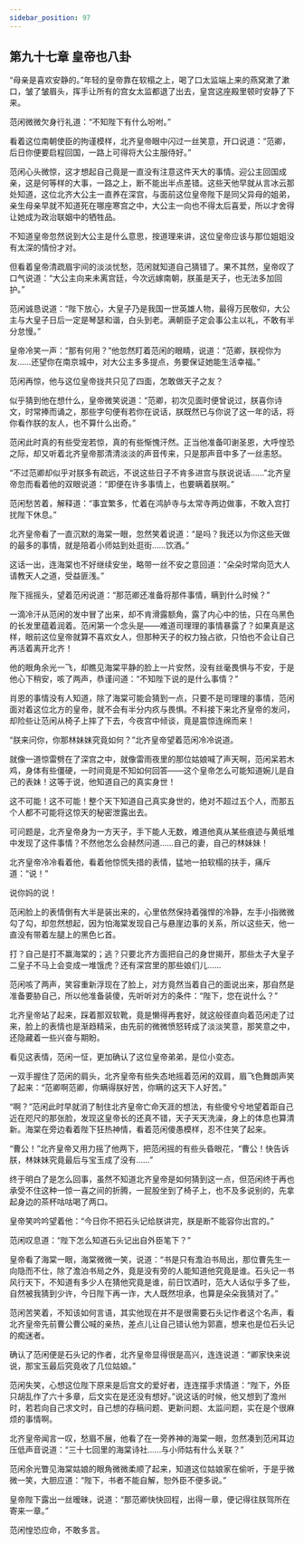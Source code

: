 ```yaml
---
sidebar_position: 97
---
```


## 第九十七章 **皇帝也八卦**

“母亲是喜欢安静的。”年轻的皇帝靠在软榻之上，喝了口太监端上来的燕窝漱了漱口，皱了皱眉头，挥手让所有的宫女太监都退了出去，皇宫这座殿里顿时安静了下来。

范闲微微欠身行礼道：“不知陛下有什么吩咐。”

看着这位南朝使臣的拘谨模样，北齐皇帝眼中闪过一丝笑意，开口说道：“范卿，后日你便要启程回国，一路上可得将大公主服侍好。”

范闲心头微惊，这才想起自己竟是一直没有注意这件天大的事情。迎公主回国成亲，这是何等样的大事，一路之上，断不能出半点差错。这些天他早就从言冰云那处知道，这位北齐大公主一直养在深宫，与面前这位皇帝陛下是同父异母的姐弟，亲生母亲早就不知道死在哪座寒宫之中，大公主一向也不得太后喜爱，所以才舍得让她成为政治联姻中的牺牲品。

不知道皇帝忽然说到大公主是什么意思，按道理来讲，这位皇帝应该与那位姐姐没有太深的情份才对。

但看着皇帝清疏眉宇间的淡淡忧愁，范闲就知道自己猜错了。果不其然，皇帝叹了口气说道：“大公主向来未离宫廷，今次远嫁南朝，朕虽是天子，也无法多加回护。”

范闲诚恳说道：“陛下放心，大皇子乃是我国一世英雄人物，最得万民敬仰，大公主与大皇子日后一定是琴瑟和谐，白头到老。满朝臣子定会事公主以礼，不敢有半分怠慢。”

皇帝冷笑一声：“那有何用？”他忽然盯着范闲的眼睛，说道：“范卿，朕视你为友……还望你在南京城中，对大公主多多提点，务要保证她能生活幸福。”

范闲再惊，他与这位皇帝拢共只见了四面，怎敢做天子之友？

似乎猜到他在想什么，皇帝微笑说道：“范卿，初次见面时便曾说过，朕喜你诗文，时常捧而诵之，那些字句便有若你在说话，朕既然已与你说了这一年的话，将你看作朕的友人，也不算什么出奇。”

范闲此时真的有些受宠若惊，真的有些惭愧汗然。正当他准备叩谢圣恩，大呼惶恐之际，却又听着北齐皇帝那清清淡淡的声音传来，只是那声音中多了一丝恚怒。

“不过范卿却似乎对朕多有疏远，不说这些日子不肯多进宫与朕说说话……”北齐皇帝忽而看着他的双眼说道：“即便在许多事情上，也要瞒着朕啊。”

范闲愁苦着，解释道：“事宜繁多，忙着在鸿胪寺与太常寺两边做事，不敢入宫打扰陛下休息。”

北齐皇帝看了一直沉默的海棠一眼，忽然笑着说道：“是吗？我还以为你这些天做的最多的事情，就是陪着小师姑到处逛街……饮酒。”

这话一出，连海棠也不好继续安坐，略带一丝不安之意回道：“朵朵时常向范大人请教天人之道，受益匪浅。”

陛下摇摇头，望着范闲说道：“那范卿还准备将那件事情，瞒到什么时候？”

一滴冷汗从范闲的发中冒了出来，却不肯滑露额角，露了内心中的怯，只在乌黑色的长发里蕴着润着。范闲第一个念头是——难道司理理的事情暴露了？如果真是这样，眼前这位皇帝就算不喜欢女人，但那种天子的权力独占欲，只怕也不会让自己再活着离开北齐！

他的眼角余光一飞，却瞧见海棠平静的脸上一片安然，没有丝毫畏惧与不安，于是他心下稍安，咳了两声，恭谨问道：“不知陛下说的是什么事情？”

肖恩的事情没有人知道，除了海棠可能会猜到一点，只要不是司理理的事情，范闲面对着这位北方的皇帝，就不会有半分内疚与畏惧。不料接下来北齐皇帝的发问，却险些让范闲从椅子上摔了下去，今夜宫中倾谈，竟是震惊连绵而来！

“朕来问你，你那林妹妹究竟如何？”北齐皇帝望着范闲冷冷说道。

就像一道惊雷劈在了深宫之中，就像雷雨夜里的那位姑娘喊了声天啊，范闲呆若木鸡，身体有些僵硬，一时间竟是不知如何回答——这个皇帝怎么可能知道婉儿是自己的表妹！这等于说，他知道自己的真实身世！

这不可能！这不可能！整个天下知道自己真实身世的，绝对不超过五个人，而那五个人都不可能将这惊天的秘密泄露出去。

可问题是，北齐皇帝身为一方天子，手下能人无数，难道他真从某些痕迹与黄纸堆中发现了这件事情？不然他怎么会赫然问道……自己的妻，自己的林妹妹！

北齐皇帝冷冷看着他，看着他惊慌失措的表情，猛地一拍软榻的扶手，痛斥道：“说！”

说你妈的说！

范闲脸上的表情倒有大半是装出来的，心里依然保持着强悍的冷静，左手小指微微勾了勾，却忽然想起，因为怕海棠发现自己与悬崖边事的关系，所以这些天，他一直没有带着左腿上的黑色匕首。

打？自己是打不赢海棠的；逃？只要北齐方面把自己的身世揭开，那些太子大皇子二皇子不马上会变成一堆饿虎？还有深宫里的那些娘们儿……

范闲咳了两声，笑容重新浮现在了脸上，对方竟然当着自己的面说出来，那自然是准备要胁自己，所以他准备装傻，先听听对方的条件：“陛下，您在说什么？”

北齐皇帝站了起来，踩着那双软靴，竟是懒得再套好，就这般径直向着范闲走了过来，脸上的表情也是渐趋精采，由先前的微微愤怒转成了淡淡笑意，那笑意之中，还隐藏着一些兴奋与期盼。

看见这表情，范闲一怔，更加确认了这位皇帝弟弟，是位小变态。

一双手握住了范闲的肩头，北齐皇帝有些失态地摇着范闲的双肩，眉飞色舞朗声笑了起来：“范卿啊范卿，你瞒得朕好苦，你瞒的这天下人好苦。”

“啊？”范闲此时早就消了制住北齐皇帝亡命天涯的想法，有些傻兮兮地望着距自己近在咫尺的那张脸，发现这皇帝长的还真不错，天子天天洗澡，身上的体息也算清新。海棠在旁边看着陛下狂热神情，看着范闲傻愚模样，忍不住笑了起来。

“曹公！”北齐皇帝又用力摇了他两下，把范闲摇的有些头昏眼花，“曹公！快告诉朕，林妹妹究竟最后与宝玉成了没有……”

终于明白了是怎么回事，虽然不知道北齐皇帝是如何猜到这一点，但范闲终于再也承受不住这种一惊一喜之间的折腾，一屁股坐到了椅子上，也不及多说别的，先拿起身边的茶杯咕咕喝了两口。

皇帝笑吟吟望着他：“今日你不把石头记给朕讲完，朕是断不能容你出宫的。”

范闲叹息道：“陛下怎么知道石头记出自外臣笔下？”

皇帝看了海棠一眼，海棠微微一笑，说道：“书是只有澹泊书局出，那位曹先生一向隐而不仕，除了澹泊书局之外，竟是没有旁的人能知道他究竟是谁。石头记一书风行天下，不知道有多少人在猜他究竟是谁，前日饮酒时，范大人话似乎多了些，自然被我猜到少许，今日陛下再一诈，大人既然坦承，也算是朵朵我猜对了。”

范闲苦笑着，不知该如何言语，其实他现在并不是很需要石头记作者这个名声，看北齐皇帝先前曹公曹公喊的亲热，差点儿让自己错认他为郭嘉，想来也是位石头记的痴迷者。

确认了范闲便是石头记的作者，北齐皇帝显得很是高兴，连连说道：“卿家快来说说，那宝玉最后究竟收了几位姑娘。”

范闲失笑，心想这位陛下原来是后宫文的爱好者，连连摆手求情道：“陛下，外臣只胡乱作了六十多章，后文实在是还没有想好。”说这话的时候，他又想到了澹州时，若若向自己求文时，自己想的存稿问题、更新问题、太监问题，实在是个很麻烦的事情啊。

北齐皇帝闻言一叹，愁眉不展，他看了在一旁养神的海棠一眼，忽然凑到范闲耳边压低声音说道：“三十七回里的海棠诗社……与小师姑有什么关联？”

范闲余光瞥见海棠姑娘的眼角微微柔顺了起来，知道这位姑娘家在偷听，于是乎微微一笑，大胆应道：“陛下，书者不能自解，恕外臣不便多说。”

皇帝陛下露出一丝暧昧，说道：“那范卿快快回程，出得一章，便记得往朕驾所在寄来一章。”

范闲惶恐应命，不敢多言。

